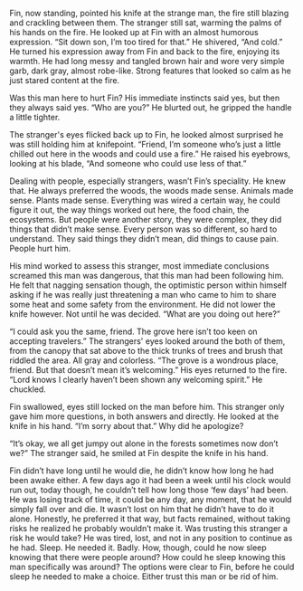 Fin, now standing, pointed his knife at the strange man, the fire still blazing and crackling between them. The stranger still sat, warming the palms of his hands on the fire. He looked up at Fin with an almost humorous expression. “Sit down son, I’m too tired for that.” He shivered, “And cold.” He turned his expression away from Fin and back to the fire, enjoying its warmth. He had long messy and tangled brown hair and wore very simple garb, dark gray, almost robe-like. Strong features that looked so calm as he just stared content at the fire.

Was this man here to hurt Fin? His immediate instincts said yes, but then they always said yes. “Who are you?” He blurted out, he gripped the handle a little tighter.

The stranger's eyes flicked back up to Fin, he looked almost surprised he was still holding him at knifepoint. “Friend, I’m someone who’s just a little chilled out here in the woods and could use a fire.” He raised his eyebrows, looking at his blade, “And someone who could use less of that.”

Dealing with people, especially strangers, wasn’t Fin’s speciality. He knew that. He always preferred the woods, the woods made sense. Animals made sense. Plants made sense. Everything was wired a certain way, he could figure it out, the way things worked out here, the food chain, the ecosystems. But people were another story, they were complex, they did things that didn’t make sense. Every person was so different, so hard to understand. They said things they didn’t mean, did things to cause pain. People hurt him. 

His mind worked to assess this stranger, most immediate conclusions screamed this man was dangerous, that this man had been following him. He felt that nagging sensation though, the optimistic person within himself asking if he was really just threatening a man who came to him to share some heat and some safety from the environment. He did not lower the knife however. Not until he was decided. “What are you doing out here?”

“I could ask you the same, friend. The grove here isn’t too keen on accepting travelers.” The strangers' eyes looked around the both of them, from the canopy that sat above to the thick trunks of trees and brush that riddled the area. All gray and colorless. “The grove is a wondrous place, friend. But that doesn’t mean it’s welcoming.” His eyes returned to the fire. “Lord knows I clearly haven’t been shown any welcoming spirit.” He chuckled. 

Fin swallowed, eyes still locked on the man before him. This stranger only gave him more questions, in both answers and directly. He looked at the knife in his hand. “I’m sorry about that.” Why did he apologize?

“It’s okay, we all get jumpy out alone in the forests sometimes now don’t we?” The stranger said, he smiled at Fin despite the knife in his hand.

Fin didn’t have long until he would die, he didn’t know how long he had been awake either. A few days ago it had been a week until his clock would run out, today though, he couldn’t tell how long those ‘few days’ had been. He was losing track of time, it could be any day, any moment, that he would simply fall over and die. It wasn’t lost on him that he didn’t have to do it alone. Honestly, he preferred it that way, but facts remained, without taking risks he realized he probably wouldn’t make it. Was trusting this stranger a risk he would take? He was tired, lost, and not in any position to continue as he had. Sleep. He needed it. Badly. How, though, could he now sleep knowing that there were people around? How could he sleep knowing this man specifically was around? The options were clear to Fin, before he could sleep he needed to make a choice. Either trust this man or be rid of him.